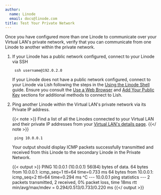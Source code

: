 ```yaml
---
author:
  name: Linode
  email: docs@linode.com
title: Test Your Private Network
---
```

Once you have configured more than one Linode to communicate over your Virtual LAN's private network, verify that you can communicate from one Linode to another within the private network.

1. If your Linode has a public network configured, connect to your Linode via SSH

        ssh username@192.0.2.0

    If your Linode does not have a public network configured, connect to your Linode via Lish following the steps in the [Using the Linode Shell](/docs/platform/manager/using-the-linode-shell-lish/#use-a-terminal-application) guide. Ensure you consult the [Use a Web Browser](/docs/platform/manager/using-the-linode-shell-lish/#use-a-web-browser) and [Add Your Public Key](/docs/platform/manager/using-the-linode-shell-lish/#add-your-public-key) sections for additional methods to connect to Lish.

1. Ping another Linode within the Virtual LAN's private network via its Private IP address.

    {{< note >}}
Find a list of all the Linodes connected to your Virtual LAN and their private IP addresses from your [Virtual LAN's details page](/docs/products/networking/vlans/guides/access-your-vlans-details/).
{{</ note >}}

        ping 10.0.0.1

    Your output should display ICMP packets successfully transmitted and received from this Linode to the secondary Linode in the Private Network.

    {{< output >}}
PING 10.0.0.1 (10.0.0.1) 56(84) bytes of data.
64 bytes from 10.0.0.1: icmp_seq=1 ttl=64 time=0.733 ms
64 bytes from 10.0.0.1: icmp_seq=2 ttl=64 time=0.294 ms
^C
--- 10.0.0.1 ping statistics ---
2 packets transmitted, 2 received, 0% packet loss, time 18ms
rtt min/avg/max/mdev = 0.294/0.513/0.733/0.220 ms
    {{</ output >}}